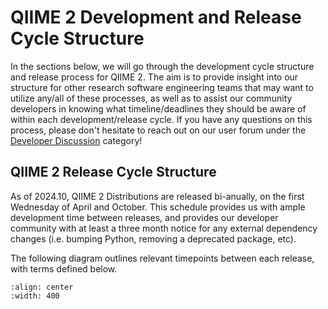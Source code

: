 # QIIME 2 Development and Release Cycle Structure

In the sections below, we will go through the development cycle structure and release process for QIIME 2.
The aim is to provide insight into our structure for other research software engineering teams that may want to utilize any/all of these processes, as well as to assist our community developers in knowing what timeline/deadlines they should be aware of within each development/release cycle.
If you have any questions on this process, please don't hesitate to reach out on our user forum under the [Developer Discussion](https://forum.qiime2.org/c/dev-discussion) category!

## QIIME 2 Release Cycle Structure

As of 2024.10, QIIME 2 Distributions are released bi-anually, on the first Wednesday of April and October.
This schedule provides us with ample development time between releases, and provides our developer community with at least a three month notice for any external dependency changes (i.e. bumping Python, removing a deprecated package, etc).

The following diagram outlines relevant timepoints between each release, with terms defined below.

```{image} ../../_static/q2-dev-cycle-diagram.png
:align: center
:width: 400
```
